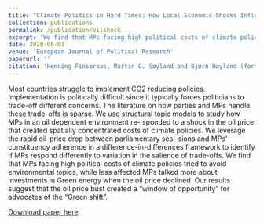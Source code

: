```yaml
---
title: "Climate Politics in Hard Times: How Local Economic Shocks Influence MPs Attention to Climate Change"
collection: publications
permalink: /publication/oilshock
excerpt: 'We find that MPs facing high political costs of climate policies tried to avoid environmental topics, while less affected MPs talked more about investments in Green energy when the oil price declined.'
date: 2020-06-01
venue: 'European Journal of Political Research'
paperurl: ''
citation: 'Henning Finseraas, Martin G. Søyland and Bjørn Høyland (forthcoming).&quot; Do Members of Parliament Respond to Local Economic Shocks? &quot;<i> European Journal of Political Research</i> .'
---
```

Most countries struggle to implement CO2 reducing policies. Implementation is politically difficult since it typically forces politicians to trade-off different concerns. The literature on how parties and MPs handle these trade-offs is sparse. We use structural topic models to study how MPs in an oil dependent environment re- sponded to a shock in the oil price that created spatially concentrated costs of climate policies. We leverage the rapid oil-price drop between parliamentary ses- sions and MPs’ constituency adherence in a difference-in-differences framework to identify if MPs respond differently to variation in the salience of trade-offs. We find that MPs facing high political costs of climate policies tried to avoid environmental topics, while less affected MPs talked more about investments in Green energy when the oil price declined. Our results suggest that the oil price bust created a “window of opportunity” for advocates of the “Green shift”.

[Download paper here](https://bjornhoyland.github.io/files/oilshock_preprint.pdf)